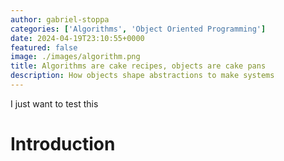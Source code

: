 ```yaml
---
author: gabriel-stoppa
categories: ['Algorithms', 'Object Oriented Programming']
date: 2024-04-19T23:10:55+0000
featured: false
image: ./images/algorithm.png
title: Algorithms are cake recipes, objects are cake pans
description: How objects shape abstractions to make systems
---
```


I just want to test this

# Introduction